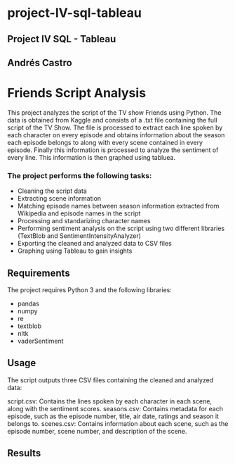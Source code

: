 # project-IV-sql-tableau
## Project IV SQL - Tableau
## Andrés Castro

# Friends Script Analysis
This project analyzes the script of the TV show Friends using Python. The data is obtained from Kaggle and consists of a .txt file containing the full script of the TV Show. The file is processed to extract each line spoken by each character on every episode and obtains information about the season each episode belongs to along with every scene contained in every episode. Finally this information is processed to analyze the sentiment of every line. This information is then graphed using tabluea.

### The project performs the following tasks:

- Cleaning the script data
- Extracting scene information
- Matching episode names between season information extracted from Wikipedia and episode names in the script
- Processing and standarizing character names
- Performing sentiment analysis on the script using two different libraries (TextBlob and SentimentIntensityAnalyzer)
- Exporting the cleaned and analyzed data to CSV files
- Graphing using Tableau to gain insights

## Requirements
The project requires Python 3 and the following libraries:

- pandas
- numpy
- re
- textblob
- nltk
- vaderSentiment

## Usage
The script outputs three CSV files containing the cleaned and analyzed data:

script.csv: Contains the lines spoken by each character in each scene, along with the sentiment scores.
seasons.csv: Contains metadata for each episode, such as the episode number, title, air date, ratings and season it belongs to.
scenes.csv: Contains information about each scene, such as the episode number, scene number, and description of the scene.

## Results
